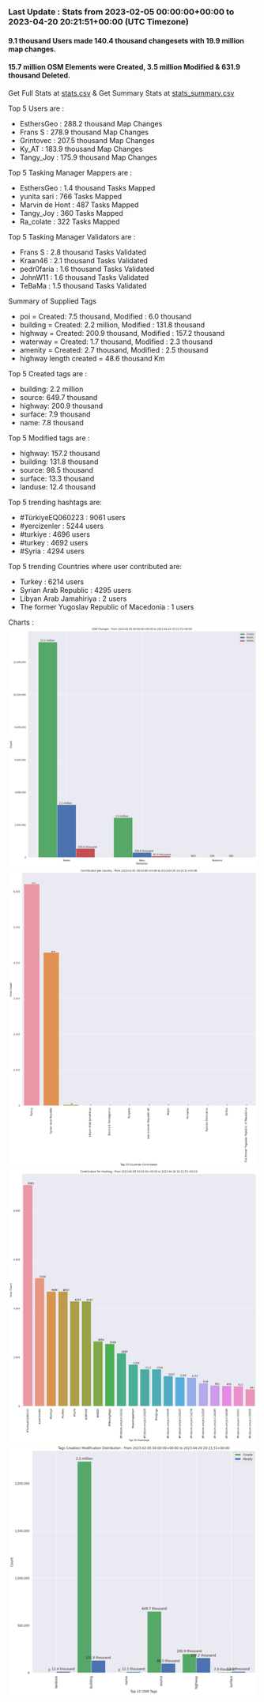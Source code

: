 ### Last Update : Stats from 2023-02-05 00:00:00+00:00 to 2023-04-20 20:21:51+00:00 (UTC Timezone)

#### 9.1 thousand Users made 140.4 thousand changesets with 19.9 million map changes.
#### 15.7 million OSM Elements were Created, 3.5 million Modified & 631.9 thousand Deleted.
Get Full Stats at [stats.csv](/stats/turkeyeq/Daily/stats.csv)
 & Get Summary Stats at [stats_summary.csv](/stats/turkeyeq/Daily/stats_summary.csv)

Top 5 Users are : 
- EsthersGeo : 288.2 thousand Map Changes
- Frans S : 278.9 thousand Map Changes
- Grintovec : 207.5 thousand Map Changes
- Ky_AT : 183.9 thousand Map Changes
- Tangy_Joy : 175.9 thousand Map Changes

Top 5 Tasking Manager Mappers are : 
- EsthersGeo : 1.4 thousand Tasks Mapped
- yunita sari : 766 Tasks Mapped
- Marvin de Hont : 487 Tasks Mapped
- Tangy_Joy : 360 Tasks Mapped
- Ra_colate : 322 Tasks Mapped

Top 5 Tasking Manager Validators are : 
- Frans S : 2.8 thousand Tasks Validated
- Kraan46 : 2.1 thousand Tasks Validated
- pedr0faria : 1.6 thousand Tasks Validated
- JohnW11 : 1.6 thousand Tasks Validated
- TeBaMa : 1.5 thousand Tasks Validated

Summary of Supplied Tags
- poi = Created: 7.5 thousand, Modified : 6.0 thousand
- building = Created: 2.2 million, Modified : 131.8 thousand
- highway = Created: 200.9 thousand, Modified : 157.2 thousand
- waterway = Created: 1.7 thousand, Modified : 2.3 thousand
- amenity = Created: 2.7 thousand, Modified : 2.5 thousand
- highway length created = 48.6 thousand Km


Top 5 Created tags are :
- building: 2.2 million
- source: 649.7 thousand
- highway: 200.9 thousand
- surface: 7.9 thousand
- name: 7.8 thousand


Top 5 Modified tags are :
- highway: 157.2 thousand
- building: 131.8 thousand
- source: 98.5 thousand
- surface: 13.3 thousand
- landuse: 12.4 thousand


Top 5 trending hashtags are:
- #TürkiyeEQ060223 : 9061 users
- #yercizenler : 5244 users
- #turkiye : 4696 users
- #turkey : 4692 users
- #Syria : 4294 users


Top 5 trending Countries where user contributed are:
- Turkey : 6214 users
- Syrian Arab Republic : 4295 users
- Libyan Arab Jamahiriya : 2 users
- The former Yugoslav Republic of Macedonia : 1 users


 Charts : 
![Alt text](./stats_osm_changes.png) 
![Alt text](./stats_users_per_country.png) 
![Alt text](./stats_users_per_hashtag.png) 
![Alt text](./stats_tags.png) 

